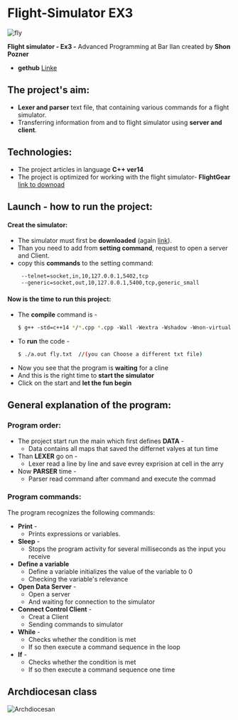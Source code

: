 # Flight-Simulator EX3
![fly](https://user-images.githubusercontent.com/59409570/71785140-c4530900-3004-11ea-8c6d-ce46b3becf18.jpg)

**Flight simulator - Ex3 -** Advanced Programming at Bar Ilan created by **Shon Pozner**

* **gethub** [Linke](https://github.com/ShonPozner/Flight-Simulator-EX3)

## The project's aim:

* **Lexer and parser** text file, that containing various commands for a flight simulator.
* Transferring information from and to flight simulator using **server and client**.

## Technologies:

* The project articles in language **C++ ver14**
* The project is optimized for working with the flight simulator- **FlightGear**
 [link to downoad](http://home.flightgear.org)

## Launch - how to run the project:

#### Creat the simulator:
* The simulator must first be **downloaded** (again [link](http://home.flightgear.org)).
* Than you need to add from **setting command**, request to open a server and Client.
* copy this **commands** to the setting command:
    ```sh
     --telnet=socket,in,10,127.0.0.1,5402,tcp
     --generic=socket,out,10,127.0.0.1,5400,tcp,generic_small

#### Now is the time to run this project:
* The **compile** command is -
    ```sh
    $ g++‬‬ ‫‪-std=c++14‬‬ */*.cpp ‫‪*.cpp‬‬ ‫‪-Wall‬‬ ‫‪-Wextra‬‬ ‫‪-Wshadow‬‬ ‫‪-Wnon-virtual-dtor‬‬ ‫‪-ped antic‬‬ ‫ ‪-o‬‬a.out-pthread
    ````
* To **run** the code -
    ```sh
    $ ./a.out fly.txt  //(you can Choose a different txt file)
    ````
* Now you see that the program is **waiting** for a cline
* And this is the right time to **start the simulator**
* Click on the start and **let the fun begin** 

## General explanation of the program:
### Program order:
* The project start run the main which first defines **DATA** -
   * Data contains all maps that saved the differnet valyes at tun time
* Than **LEXER** go on -
   * Lexer read a line by line and save evrey exprision at cell in the arry
* Now **PARSER** time - 
   * Parser read command after command and execute the commad 
   
### Program commands:
The program recognizes the following commands:
* **Print** - 
   * Prints expressions or variables.
* **Sleep** -
   * Stops the program activity for several milliseconds as the input you receive
* **Define a variable**
   * Define a variable initializes the value of the variable to 0 
   * Checking the variable's relevance
* **Open Data Server** -
   * Open a server 
   * And waiting for connection to the simulator
* **Connect Control Client** -
   * Creat a Client
   * Sending commands to simulator
* **While** -
   * Checks whether the condition is met
   * If so then execute a command sequence in the loop
* **If** -
   * Checks whether the condition is met
   * If so then execute a command sequence one time



## Archdiocesan class

![Archdiocesan](https://user-images.githubusercontent.com/59409570/71785674-14cd6500-300b-11ea-8736-43fe69dbe9b1.JPG)


‬

